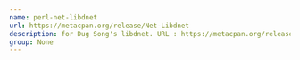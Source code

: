 ```yaml
---
name: perl-net-libdnet
url: https://metacpan.org/release/Net-Libdnet
description: for Dug Song's libdnet. URL : https://metacpan.org/release/Net-Libdnet Groups : None
group: None
---
```

